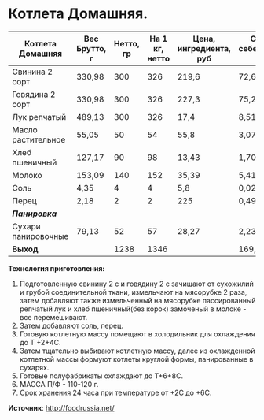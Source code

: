 # Котлета Домашняя.

| Котлета Домашняя    | Вес Брутто, г | Нетто, гр | На 1 кг, нетто | Цена, ингредиента, руб | Сырьевая себестоимость, руб |
|---------------------|---------------|-----------|----------------|------------------------|-----------------------------|
| Свинина 2 сорт      | 330,98        | 300       | 326            | 219,6                  | 72,683                      |
| Говядина 2 сорт     | 330,98        | 300       | 326            | 227,3                  | 75,231                      |
| Лук репчатый        | 489,13        | 300       | 326            | 17,4                   | 8,511                       |
| Масло растительное  | 55,05         | 50        | 54             | 55,8                   | 3,072                       |
| Хлеб пшеничный      | 127,17        | 90        | 98             | 13,43                  | 1,708                       |
| Молоко              | 153,09        | 140       | 152            | 35,39                  | 5,418                       |
| Соль                | 4,35          | 4         | 4              | 5,8                    | 0,025                       |
| Перец               | 2,18          | 2         | 2              | 225                    | 0,492                       |
| _**Панировка**_     |               |           |                |                        |                             |
| Сухари панировочные | 79,13         | 52        | 57             | 28,27                  | 2,237                       |
| **Выход**           |               | 1238      | 1346           |                        | 169,377                     |

**Технология приготовления:**

1. Подготовленную свинину 2 с и говядину 2 с зачищают от сухожилий и грубой соединительной ткани,  измельчают на мясорубке 2 раза, затем добавляют также измельченный на мясорубке пассированный репчатый лук и хлеб пшеничный(без корок) замоченый в молоке - все перемешивают.
2. Затем добавляют соль, перец.
3. Готовую котлетную массу помещают в холодильник для охлаждения до Т +2+4С.
4. Затем тщательно выбивают котлетную массу, далее из охлажденной котлетной массы формуют котлеты круглой формы, панированные в сухарях.
5. Готовые полуфабрикаты охлаждают до Т+6+8С.
6. МАССА П/Ф - 110-120 г.
7. Срок хранения 24 часа при температуре от +2С до +6С.

**Источник**: http://foodrussia.net/

